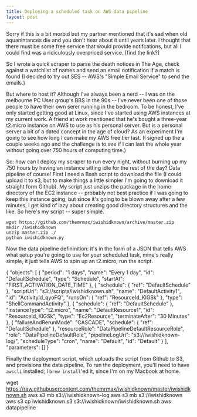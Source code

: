 ```yaml
---
title: Deploying a scheduled task on AWS data pipeline
layout: post
---
```

Sorry if this is a bit morbid but my partner mentioned that it's sad when old aquanintances die and you don't hear about it until years later. I thought that there must be some free service that would provide notifcations, but all I could find was a ridiculously overpriced service. [find the link?]

So I wrote a quick scraper to parse the death notices in The Age, check against a watchlist of names and send an email notification if a match is found (I decided to try out SES -- AWS's "Simple Email Service" to send the emails.)

But where to host it? Although I've always been a nerd -- I was on the melbourne PC User group's BBS in the 90s -- I've never been one of those people to have their own serer running in the bedroom. To be honest, I've only started getting good at Linux, since I've started using AWS instances at my current work.  A friend at work mentioned that he's bought a three-year t2.micro instance on AWS to use as his personal server. But is a personal server a bit of a dated concept in the age of cloud? As an experiment I'm going to see how long I can make my AWS free tier last. (I signed up the a couple weeks ago and the challenge is to see if I can last the whole year without going over 750 hours of computing time.)

So: how can I deploy my scraper to run every night, without burning up my 750 hours by having an instance sitting idle for the rest of the day? Data pipeline of course! First I need a Bash script to download the file (I could upload it to s3, but to make things a little simpler I'm going to download it straight form Github). My script just unzips the package in the home directory of the EC2 instance -- probably not best practice if I was going to keep this instance going, but since it's going to be blown away after a few minutes, I get kind of lazy about creating good directory structures and the like. So here's my script -- super simple.

    wget https://github.com/themrmax/iwishidknown/archive/master.zip
    mkdir /iwishidknown
    unzip master.zip ./
    python iwishidknown.py

Now the data pipeline defininition: it's in the form of a JSON that tells AWS what setup you're going to use for your scheduled task, mine's really simple, it just tells AWS to spin up an t2.micro, run the script.

{
  "objects": [
    {
      "period": "1 days",
      "name": "Every 1 day",
      "id": "DefaultSchedule",
      "type": "Schedule",
      "startAt": "FIRST_ACTIVATION_DATE_TIME"
    },
    {
      "schedule": {
        "ref": "DefaultSchedule"
      },
      "scriptUri": "s3://scripts/iwishidknown.sh",
      "name": "DefaultActivity1",
      "id": "ActivityId_qyoFQ",
      "runsOn": {
        "ref": "ResourceId_KlGSk"
      },
      "type": "ShellCommandActivity"
    },
    {
      "schedule": {
        "ref": "DefaultSchedule"
      },
      "instanceType": "t2.micro",
      "name": "DefaultResource1",
      "id": "ResourceId_KlGSk",
      "type": "Ec2Resource",
      "terminateAfter": "30 Minutes"
    },
    {
      "failureAndRerunMode": "CASCADE",
      "schedule": {
        "ref": "DefaultSchedule"
      },
      "resourceRole": "DataPipelineDefaultResourceRole",
      "role": "DataPipelineDefaultRole",
      "pipelineLogUri": "s3://iwishidknown-log/",
      "scheduleType": "cron",
      "name": "Default",
      "id": "Default"
    }
  ],
  "parameters": []
}



Finally the deployment script, which uploads the script from Github to S3, and provisions the data pipeline. To run the deployment, you'll need to have `awscli` installed; I `brew install`'ed it, since I'm on my Macbook at home.

wget https://raw.githubusercontent.com/themrmax/iwishidknown/master/iwishidknown.sh
aws s3 mb s3://iwishidknown-log
aws s3 mb s3://iwishidknown
aws s3 cp iwishidknown.s3 s3://iwishidknown/iwishidknown.sh
aws datapipeline






